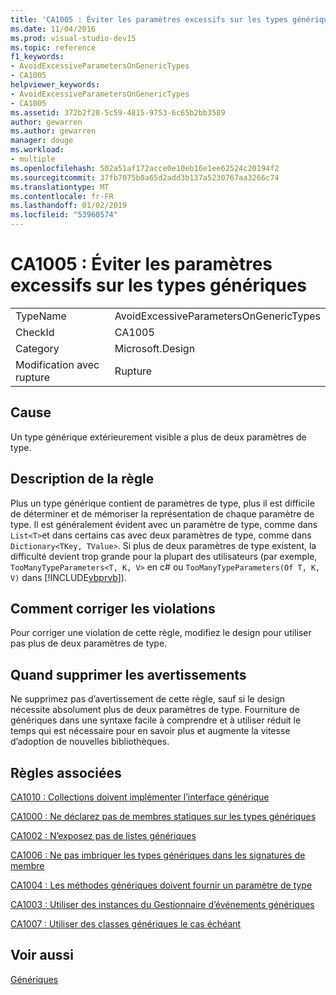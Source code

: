 ```yaml
---
title: 'CA1005 : Éviter les paramètres excessifs sur les types génériques'
ms.date: 11/04/2016
ms.prod: visual-studio-dev15
ms.topic: reference
f1_keywords:
- AvoidExcessiveParametersOnGenericTypes
- CA1005
helpviewer_keywords:
- AvoidExcessiveParametersOnGenericTypes
- CA1005
ms.assetid: 372b2f28-5c59-4815-9753-6c65b2bb3589
author: gewarren
ms.author: gewarren
manager: douge
ms.workload:
- multiple
ms.openlocfilehash: 502a51af172acce0e10eb16e1ee62524c20194f2
ms.sourcegitcommit: 37fb7075b0a65d2add3b137a5230767aa3266c74
ms.translationtype: MT
ms.contentlocale: fr-FR
ms.lasthandoff: 01/02/2019
ms.locfileid: "53960574"
---
```

# <a name="ca1005-avoid-excessive-parameters-on-generic-types"></a>CA1005 : Éviter les paramètres excessifs sur les types génériques

|||
|-|-|
|TypeName|AvoidExcessiveParametersOnGenericTypes|
|CheckId|CA1005|
|Category|Microsoft.Design|
|Modification avec rupture|Rupture|

## <a name="cause"></a>Cause
 Un type générique extérieurement visible a plus de deux paramètres de type.

## <a name="rule-description"></a>Description de la règle
 Plus un type générique contient de paramètres de type, plus il est difficile de déterminer et de mémoriser la représentation de chaque paramètre de type. Il est généralement évident avec un paramètre de type, comme dans `List<T>`et dans certains cas avec deux paramètres de type, comme dans `Dictionary<TKey, TValue>`. Si plus de deux paramètres de type existent, la difficulté devient trop grande pour la plupart des utilisateurs (par exemple, `TooManyTypeParameters<T, K, V>` en c# ou `TooManyTypeParameters(Of T, K, V)` dans [!INCLUDE[vbprvb](../code-quality/includes/vbprvb_md.md)]).

## <a name="how-to-fix-violations"></a>Comment corriger les violations
 Pour corriger une violation de cette règle, modifiez le design pour utiliser pas plus de deux paramètres de type.

## <a name="when-to-suppress-warnings"></a>Quand supprimer les avertissements
 Ne supprimez pas d’avertissement de cette règle, sauf si le design nécessite absolument plus de deux paramètres de type. Fourniture de génériques dans une syntaxe facile à comprendre et à utiliser réduit le temps qui est nécessaire pour en savoir plus et augmente la vitesse d’adoption de nouvelles bibliothèques.

## <a name="related-rules"></a>Règles associées
 [CA1010 : Collections doivent implémenter l’interface générique](../code-quality/ca1010-collections-should-implement-generic-interface.md)

 [CA1000 : Ne déclarez pas de membres statiques sur les types génériques](../code-quality/ca1000-do-not-declare-static-members-on-generic-types.md)

 [CA1002 : N’exposez pas de listes génériques](../code-quality/ca1002-do-not-expose-generic-lists.md)

 [CA1006 : Ne pas imbriquer les types génériques dans les signatures de membre](../code-quality/ca1006-do-not-nest-generic-types-in-member-signatures.md)

 [CA1004 : Les méthodes génériques doivent fournir un paramètre de type](../code-quality/ca1004-generic-methods-should-provide-type-parameter.md)

 [CA1003 : Utiliser des instances du Gestionnaire d’événements génériques](../code-quality/ca1003-use-generic-event-handler-instances.md)

 [CA1007 : Utiliser des classes génériques le cas échéant](../code-quality/ca1007-use-generics-where-appropriate.md)

## <a name="see-also"></a>Voir aussi
 [Génériques](/dotnet/csharp/programming-guide/generics/index)